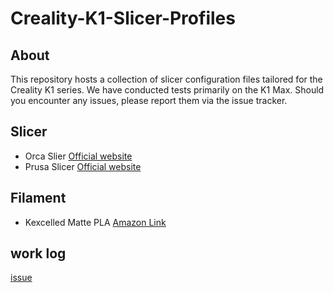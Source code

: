 # Creality-K1-Slicer-Profiles

## About
This repository hosts a collection of slicer configuration files tailored for the Creality K1 series. We have conducted tests primarily on the K1 Max. Should you encounter any issues, please report them via the issue tracker.

## Slicer
- Orca Slier    [Official website](https://github.com/SoftFever/OrcaSlicer)
- Prusa Slicer  [Official website](https://www.prusa3d.com/en/page/prusaslicer_424/)

## Filament
- Kexcelled Matte PLA [Amazon Link](https://amzn.asia/d/08aafd0)

## work log
[issue](https://github.com/open-rdc/Creality-K1-Slicer-Profiles/issues) 

